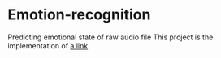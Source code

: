 # Emotion-recognition
Predicting emotional state of raw audio file
This project is the implementation of [a link](https://github.com/user/repo/blob/branch/other_file.md)
